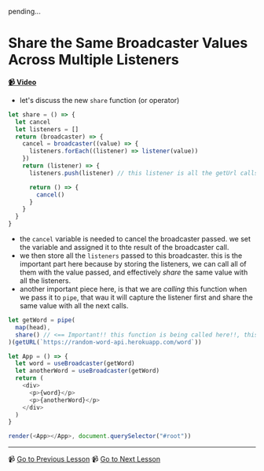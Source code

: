 pending...

# Share the Same Broadcaster Values Across Multiple Listeners

**[📹 Video](https://egghead.io/lessons/egghead-share-the-same-broadcaster-values-across-multiple-listeners)**

- let's discuss the new `share` function (or operator)

```js
let share = () => {
  let cancel
  let listeners = []
  return (broadcaster) => {
    cancel = broadcaster((value) => {
      listeners.forEach((listener) => listener(value))
    })
    return (listener) => {
      listeners.push(listener) // this listener is all the getUrl calls. Because we are calling it twice (one for `word` & another one for `anotherWord`) that's why we needed our `share` operator

      return () => {
        cancel()
      }
    }
  }
}
```

- the `cancel` variable is needed to cancel the broadcaster passed. we set the variable and assigned it to thte result of the broadcaster call.
- we then store all the `listeners` passed to this broadcaster. this is the important part here because by storing the listeners, we can call all of them with the value passed, and effectively _share_ the same value with all the listeners.
- another important piece here, is that we are _calling_ this function when we pass it to `pipe`, that wau it will capture the listener first and share the same value with all the next calls.

```js
let getWord = pipe(
  map(head),
  share() // <== Important!! this function is being called here!!, this is needed to capture the value from `getURL`, store it and share it!
)(getURL(`https://random-word-api.herokuapp.com/word`))

let App = () => {
  let word = useBroadcaster(getWord)
  let anotherWord = useBroadcaster(getWord)
  return (
    <div>
      <p>{word}</p>
      <p>{anotherWord}</p>
    </div>
  )
}

render(<App></App>, document.querySelector("#root"))
```

---

📹 [Go to Previous Lesson](https://egghead.io/lessons/react-fix-race-conditions-due-to-caching-and-canceling)
📹 [Go to Next Lesson](https://egghead.io/lessons/egghead-limit-to-a-single-shared-broadcaster-each-new-event)
